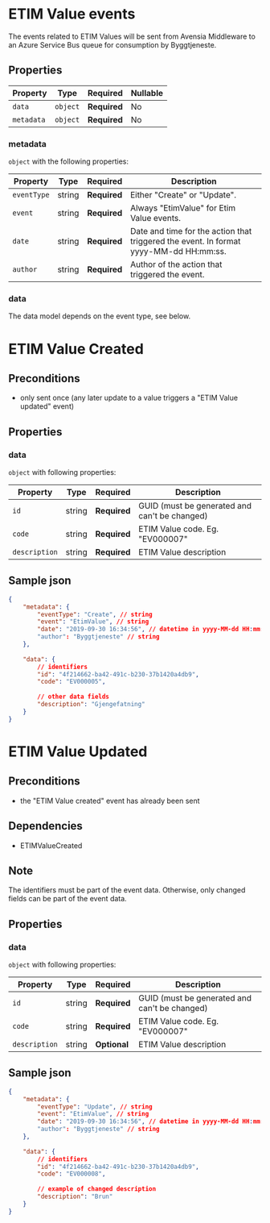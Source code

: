 # ETIM Value events

The events related to ETIM Values will be sent from Avensia Middleware to an Azure Service Bus queue for consumption by Byggtjeneste.

## Properties

| Property              | Type     | Required     | Nullable |
| --------------------- | -------- | ------------ | -------- |
| `data`                | `object` | **Required** | No       |
| `metadata`            | `object` | **Required** | No       |

### metadata

`object` with the following properties:

| Property          | Type    | Required     | Description |
| ------------------| ------- | ------------ | ------- |
| `eventType`       | string  | **Required** | Either "Create" or "Update".
| `event`           | string  | **Required** | Always "EtimValue" for Etim Value events.
| `date`            | string  | **Required** | Date and time for the action that triggered the event. In format yyyy-MM-dd HH:mm:ss.
| `author`          | string  | **Required** | Author of the action that triggered the event.

### data
The data model depends on the event type, see below.

# ETIM Value Created 

## Preconditions
- only sent once (any later update to a value triggers a "ETIM Value updated" event)

## Properties
### data

`object` with following properties:


| Property                 | Type    | Required     | Description |
| ------------------------ | ------- | ------------ | -------     |
| `id`                     | string  | **Required** | GUID (must be generated and can't be changed)                |
| `code`                   | string  | **Required** | ETIM Value code. Eg. "EV000007" 
| `description`            | string  | **Required** | ETIM Value description 




## Sample json
```json
{
	"metadata": {
		"eventType": "Create", // string
		"event": "EtimValue", // string
		"date": "2019-09-30 16:34:56", // datetime in yyyy-MM-dd HH:mm:ss
		"author": "Byggtjeneste" // string
	},
	
	"data": {
		// identifiers
		"id": "4f214662-ba42-491c-b230-37b1420a4db9", 
		"code": "EV000005",
		
		// other data fields
		"description": "Gjengefatning"
	}
}

```


# ETIM Value Updated 

## Preconditions
- the "ETIM Value created" event has already been sent

## Dependencies
- ETIMValueCreated

## Note	
The identifiers must be part of the event data.	Otherwise, only changed fields can be part of the event data. 

## Properties
### data

`object` with following properties:


| Property                 | Type    | Required     | Description |
| ------------------------ | ------- | ------------ | -------     |
| `id`                     | string  | **Required** | GUID (must be generated and can't be changed)                |
| `code`                   | string  | **Required** | ETIM Value code. Eg. "EV000007" 
| `description`            | string  | **Optional** | ETIM Value description 


## Sample json
```json
{
	"metadata": {
		"eventType": "Update", // string
		"event": "EtimValue", // string
		"date": "2019-09-30 16:34:56", // datetime in yyyy-MM-dd HH:mm:ss
		"author": "Byggtjeneste" // string
	},
	
	"data": {
		// identifiers
		"id": "4f214662-ba42-491c-b230-37b1420a4db9", 
		"code": "EV000008",
		
		// example of changed description
		"description": "Brun"
	}
}
```
